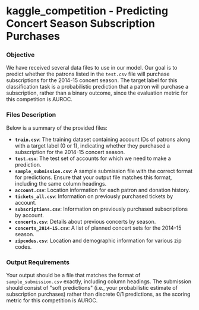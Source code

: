 # kaggle_competition - Predicting Concert Season Subscription Purchases

### Objective
We have received several data files to use in our model. Our goal is to predict whether the patrons listed in the `test.csv` file will purchase subscriptions for the 2014-15 concert season. The target label for this classification task is a probabilistic prediction that a patron will purchase a subscription, rather than a binary outcome, since the evaluation metric for this competition is AUROC.

### Files Description
Below is a summary of the provided files:

- **`train.csv`**: The training dataset containing account IDs of patrons along with a target label (0 or 1), indicating whether they purchased a subscription for the 2014-15 concert season.
- **`test.csv`**: The test set of accounts for which we need to make a prediction.
- **`sample_submission.csv`**: A sample submission file with the correct format for predictions. Ensure that your output file matches this format, including the same column headings.
- **`account.csv`**: Location information for each patron and donation history.
- **`tickets_all.csv`**: Information on previously purchased tickets by account.
- **`subscriptions.csv`**: Information on previously purchased subscriptions by account.
- **`concerts.csv`**: Details about previous concerts by season.
- **`concerts_2014-15.csv`**: A list of planned concert sets for the 2014-15 season.
- **`zipcodes.csv`**: Location and demographic information for various zip codes.

### Output Requirements
Your output should be a file that matches the format of `sample_submission.csv` exactly, including column headings. The submission should consist of "soft predictions" (i.e., your probabilistic estimate of subscription purchases) rather than discrete 0/1 predictions, as the scoring metric for this competition is AUROC.
